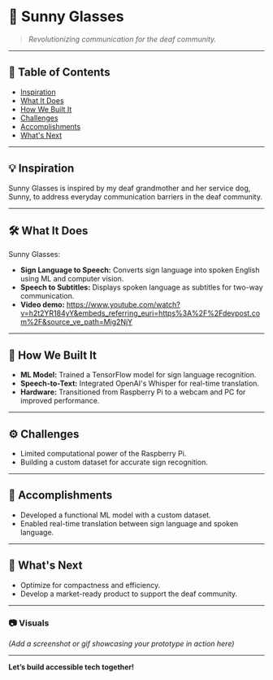 # 🌟 Sunny Glasses  

> *Revolutionizing communication for the deaf community.*  

---

## 📖 Table of Contents  
- [Inspiration](#inspiration)  
- [What It Does](#what-it-does)  
- [How We Built It](#how-we-built-it)  
- [Challenges](#challenges)  
- [Accomplishments](#accomplishments)  
- [What's Next](#whats-next)  

---

## 💡 Inspiration  
Sunny Glasses is inspired by my deaf grandmother and her service dog, Sunny, to address everyday communication barriers in the deaf community.  

---

## 🛠️ What It Does  
Sunny Glasses:  
- **Sign Language to Speech:** Converts sign language into spoken English using ML and computer vision.  
- **Speech to Subtitles:** Displays spoken language as subtitles for two-way communication.
- **Video demo:** https://www.youtube.com/watch?v=h2t2YR184yY&embeds_referring_euri=https%3A%2F%2Fdevpost.com%2F&source_ve_path=Mjg2NjY

---

## 🔧 How We Built It  
- **ML Model:** Trained a TensorFlow model for sign language recognition.  
- **Speech-to-Text:** Integrated OpenAI's Whisper for real-time translation.  
- **Hardware:** Transitioned from Raspberry Pi to a webcam and PC for improved performance.  

---

## ⚙️ Challenges  
- Limited computational power of the Raspberry Pi.  
- Building a custom dataset for accurate sign recognition.  

---

## 🎉 Accomplishments  
- Developed a functional ML model with a custom dataset.  
- Enabled real-time translation between sign language and spoken language.  

---

## 🚀 What's Next  
- Optimize for compactness and efficiency.  
- Develop a market-ready product to support the deaf community.  

---

### 📷 Visuals  
*(Add a screenshot or gif showcasing your prototype in action here)*  

---

**Let’s build accessible tech together!**  
